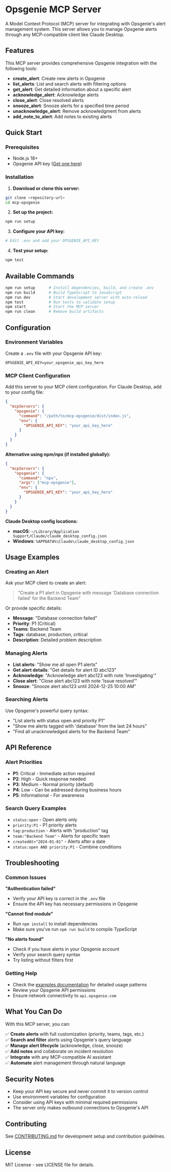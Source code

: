 # Opsgenie MCP Server

A Model Context Protocol (MCP) server for integrating with Opsgenie's alert management system. This server allows you to manage Opsgenie alerts through any MCP-compatible client like Claude Desktop.

## Features

This MCP server provides comprehensive Opsgenie integration with the following tools:

- **create_alert**: Create new alerts in Opsgenie
- **list_alerts**: List and search alerts with filtering options
- **get_alert**: Get detailed information about a specific alert
- **acknowledge_alert**: Acknowledge alerts
- **close_alert**: Close resolved alerts
- **snooze_alert**: Snooze alerts for a specified time period
- **unacknowledge_alert**: Remove acknowledgment from alerts
- **add_note_to_alert**: Add notes to existing alerts

## Quick Start

### Prerequisites

- Node.js 18+
- Opsgenie API key ([Get one here](https://support.atlassian.com/opsgenie/docs/create-a-default-api-integration/))

### Installation

1. **Download or clone this server:**
```bash
git clone <repository-url>
cd mcp-opsgenie
```

2. **Set up the project:**
```bash
npm run setup
```

3. **Configure your API key:**
```bash
# Edit .env and add your OPSGENIE_API_KEY
```

4. **Test your setup:**
```bash
npm test
```

## Available Commands

```bash
npm run setup      # Install dependencies, build, and create .env
npm run build      # Build TypeScript to JavaScript
npm run dev        # Start development server with auto-reload
npm test           # Run tests to validate setup
npm start          # Start the MCP server
npm run clean      # Remove build artifacts
```

## Configuration

### Environment Variables

Create a `.env` file with your Opsgenie API key:

```env
OPSGENIE_API_KEY=your_opsgenie_api_key_here
```

### MCP Client Configuration

Add this server to your MCP client configuration. For Claude Desktop, add to your config file:

```json
{
  "mcpServers": {
    "opsgenie": {
      "command": "/path/to/mcp-opsgenie/dist/index.js",
      "env": {
        "OPSGENIE_API_KEY": "your_api_key_here"
      }
    }
  }
}
```

**Alternative using npm/npx (if installed globally):**
```json
{
  "mcpServers": {
    "opsgenie": {
      "command": "npx",
      "args": ["mcp-opsgenie"],
      "env": {
        "OPSGENIE_API_KEY": "your_api_key_here"
      }
    }
  }
}
```

**Claude Desktop config locations:**
- **macOS**: `~/Library/Application Support/Claude/claude_desktop_config.json`
- **Windows**: `%APPDATA%\Claude\claude_desktop_config.json`

## Usage Examples

### Creating an Alert

Ask your MCP client to create an alert:

> "Create a P1 alert in Opsgenie with message 'Database connection failed' for the Backend Team"

Or provide specific details:
- **Message**: "Database connection failed"
- **Priority**: P1 (Critical)
- **Teams**: Backend Team
- **Tags**: database, production, critical
- **Description**: Detailed problem description

### Managing Alerts

- **List alerts**: "Show me all open P1 alerts"
- **Get alert details**: "Get details for alert ID abc123"
- **Acknowledge**: "Acknowledge alert abc123 with note 'Investigating'"
- **Close alert**: "Close alert abc123 with note 'Issue resolved'"
- **Snooze**: "Snooze alert abc123 until 2024-12-25 10:00 AM"

### Searching Alerts

Use Opsgenie's powerful query syntax:
- "List alerts with status open and priority P1"
- "Show me alerts tagged with 'database' from the last 24 hours"
- "Find all unacknowledged alerts for the Backend Team"

## API Reference

### Alert Priorities

- **P1**: Critical - Immediate action required
- **P2**: High - Quick response needed  
- **P3**: Medium - Normal priority (default)
- **P4**: Low - Can be addressed during business hours
- **P5**: Informational - For awareness

### Search Query Examples

- `status:open` - Open alerts only
- `priority:P1` - P1 priority alerts
- `tag:production` - Alerts with "production" tag
- `team:"Backend Team"` - Alerts for specific team
- `createdAt>"2024-01-01"` - Alerts after a date
- `status:open AND priority:P1` - Combine conditions

## Troubleshooting

### Common Issues

**"Authentication failed"**
- Verify your API key is correct in the `.env` file
- Ensure the API key has necessary permissions in Opsgenie

**"Cannot find module"**
- Run `npm install` to install dependencies
- Make sure you've run `npm run build` to compile TypeScript

**"No alerts found"**
- Check if you have alerts in your Opsgenie account
- Verify your search query syntax
- Try listing without filters first

### Getting Help

- Check the [examples documentation](EXAMPLES.md) for detailed usage patterns
- Review your Opsgenie API permissions
- Ensure network connectivity to `api.opsgenie.com`

## What You Can Do

With this MCP server, you can:

✅ **Create alerts** with full customization (priority, teams, tags, etc.)  
✅ **Search and filter** alerts using Opsgenie's query language  
✅ **Manage alert lifecycle** (acknowledge, close, snooze)  
✅ **Add notes** and collaborate on incident resolution  
✅ **Integrate** with any MCP-compatible AI assistant  
✅ **Automate** alert management through natural language  

## Security Notes

- Keep your API key secure and never commit it to version control
- Use environment variables for configuration
- Consider using API keys with minimal required permissions
- The server only makes outbound connections to Opsgenie's API

## Contributing

See [CONTRIBUTING.md](CONTRIBUTING.md) for development setup and contribution guidelines.

## License

MIT License - see LICENSE file for details.